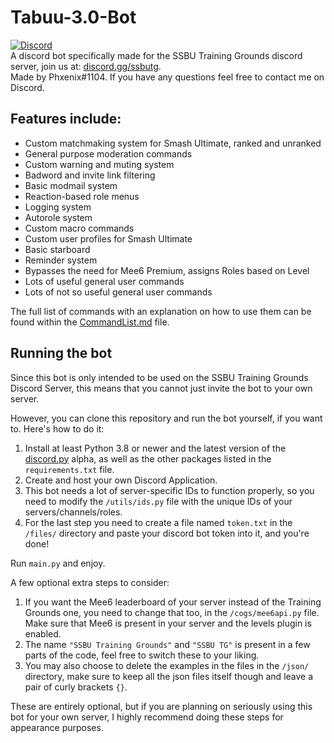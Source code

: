 # Tabuu-3.0-Bot  
[<img alt="Discord" src="https://img.shields.io/discord/739299507795132486?color=%235865F2&label=discord&logo=discord&logoColor=white">](https://discord.gg/ssbutg)  
A discord bot specifically made for the SSBU Training Grounds discord server, join us at: [discord.gg/ssbutg](https://discord.gg/ssbutg).  
Made by Phxenix#1104. If you have any questions feel free to contact me on Discord.

## Features include:
- Custom matchmaking system for Smash Ultimate, ranked and unranked
- General purpose moderation commands
- Custom warning and muting system
- Badword and invite link filtering
- Basic modmail system
- Reaction-based role menus
- Logging system
- Autorole system
- Custom macro commands
- Custom user profiles for Smash Ultimate
- Basic starboard
- Reminder system
- Bypasses the need for Mee6 Premium, assigns Roles based on Level
- Lots of useful general user commands
- Lots of not so useful general user commands

The full list of commands with an explanation on how to use them can be found within the [CommandList.md](https://github.com/sonnenbankpimp/Tabuu-3.0-Bot/blob/main/CommandList.md) file.

##  Running the bot
Since this bot is only intended to be used on the SSBU Training Grounds Discord Server, this means that you cannot just invite the bot to your own server.  

However, you can clone this repository and run the bot yourself, if you want to. Here's how to do it:  
1) Install at least Python 3.8 or newer and the latest version of the [discord.py](https://github.com/Rapptz/discord.py) alpha, as well as the other packages listed in the `requirements.txt` file.  
2) Create and host your own Discord Application.  
3) This bot needs a lot of server-specific IDs to function properly, so you need to modify the `/utils/ids.py` file with the unique IDs of your servers/channels/roles.  
4) For the last step you need to create a file named `token.txt` in the `/files/` directory and paste your discord bot token into it, and you're done! 

Run `main.py` and enjoy.  

A few optional extra steps to consider:  
1) If you want the Mee6 leaderboard of your server instead of the Training Grounds one, you need to change that too, in the `/cogs/mee6api.py` file. Make sure that Mee6 is present in your server and the levels plugin is enabled.  
2) The name `"SSBU Training Grounds"` and `"SSBU TG"` is present in a few parts of the code, feel free to switch these to your liking.  
3) You may also choose to delete the examples in the files in the `/json/` directory, make sure to keep all the json files itself though and leave a pair of curly brackets `{}`.  

These are entirely optional, but if you are planning on seriously using this bot for your own server, I highly recommend doing these steps for appearance purposes.  